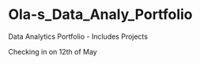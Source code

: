 # Ola-s_Data_Analy_Portfolio
Data Analytics Portfolio - Includes Projects

Checking in on 12th of May
